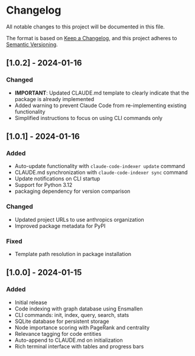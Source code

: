 # Changelog

All notable changes to this project will be documented in this file.

The format is based on [Keep a Changelog](https://keepachangelog.com/en/1.0.0/),
and this project adheres to [Semantic Versioning](https://semver.org/spec/v2.0.0.html).

## [1.0.2] - 2024-01-16

### Changed
- **IMPORTANT**: Updated CLAUDE.md template to clearly indicate that the package is already implemented
- Added warning to prevent Claude Code from re-implementing existing functionality
- Simplified instructions to focus on using CLI commands only

## [1.0.1] - 2024-01-16

### Added
- Auto-update functionality with `claude-code-indexer update` command
- CLAUDE.md synchronization with `claude-code-indexer sync` command
- Update notifications on CLI startup
- Support for Python 3.12
- packaging dependency for version comparison

### Changed
- Updated project URLs to use anthropics organization
- Improved package metadata for PyPI

### Fixed
- Template path resolution in package installation

## [1.0.0] - 2024-01-15

### Added
- Initial release
- Code indexing with graph database using Ensmallen
- CLI commands: init, index, query, search, stats
- SQLite database for persistent storage
- Node importance scoring with PageRank and centrality
- Relevance tagging for code entities
- Auto-append to CLAUDE.md on initialization
- Rich terminal interface with tables and progress bars